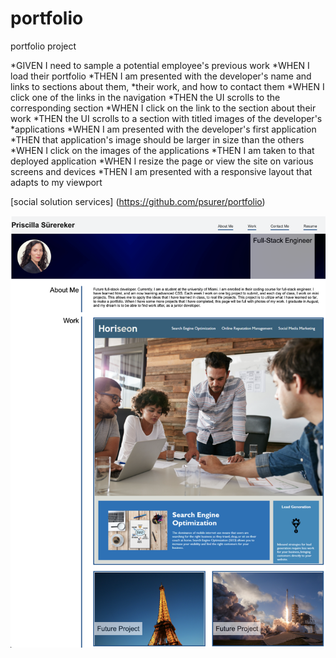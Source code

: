 # portfolio
portfolio project

*GIVEN I need to sample a potential employee's previous work
*WHEN I load their portfolio
*THEN I am presented with the developer's name and links to sections about them, *their work, and how to contact them
*WHEN I click one of the links in the navigation
*THEN the UI scrolls to the corresponding section
*WHEN I click on the link to the section about their work
*THEN the UI scrolls to a section with titled images of the developer's *applications
*WHEN I am presented with the developer's first application
*THEN that application's image should be larger in size than the others
*WHEN I click on the images of the applications
*THEN I am taken to that deployed application
*WHEN I resize the page or view the site on various screens and devices
*THEN I am presented with a responsive layout that adapts to my viewport

[social solution services] (https://github.com/psurer/portfolio)

![Screen shot!](./screenshot.png)

